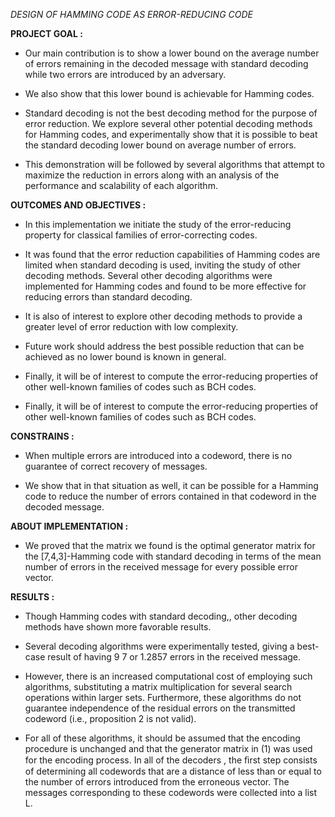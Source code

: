 *DESIGN OF HAMMING CODE AS ERROR-REDUCING  CODE*

**PROJECT GOAL :**

*  Our main contribution is to show a lower bound on the average number of errors remaining in the decoded message with standard decoding  while two errors are introduced by an adversary.

*  We also show that this lower bound is achievable for Hamming codes.

*  Standard decoding is not the best decoding method for the purpose of error reduction. We explore several other potential decoding methods for Hamming codes, and experimentally show that it is possible to beat the standard decoding lower bound on average number of errors. 

*  This demonstration will be followed by several algorithms that attempt to maximize the reduction in errors along with an analysis of the performance and scalability of each algorithm.


**OUTCOMES AND OBJECTIVES :**

* In this implementation we initiate the study of the error-reducing property for classical families of error-correcting codes. 

* It was found that the error reduction capabilities of Hamming codes are limited when standard decoding is used, inviting the study of other decoding methods. Several other decoding algorithms were implemented for Hamming codes and found to be more effective for reducing errors than standard decoding. 

* It is also of interest to explore other decoding methods to provide a greater level of error reduction with low complexity.

* Future work should address the best possible reduction that can be achieved as no lower bound is known in general. 

* Finally, it will be of interest to compute the error-reducing properties of other well-known families of codes such as BCH codes. 

* Finally, it will be of interest to compute the error-reducing properties of other well-known families of codes such as BCH codes. 


**CONSTRAINS :**

* When multiple errors are introduced into a codeword, there is no guarantee of correct recovery of messages. 

* We show that in that situation as well, it can be possible for a Hamming code to reduce the number of errors contained in that codeword in the decoded message.

**ABOUT IMPLEMENTATION :**

* We proved that the matrix we found is the optimal generator matrix for the [7,4,3]-Hamming code with standard decoding in terms of the mean number of errors in the received message for every possible error vector. 

**RESULTS :**

* Though Hamming codes with standard decoding,, other decoding methods have shown more favorable results.

* Several decoding algorithms were experimentally tested, giving a best-case result of having 9 7 or 1.2857 errors in the received message.

* However, there is an increased computational cost of employing such algorithms, substituting a matrix multiplication for several search operations within larger sets. Furthermore, these algorithms do not guarantee independence of the residual errors on the transmitted codeword (i.e., proposition 2 is not valid). 

* For all of these algorithms, it should be assumed that the encoding procedure is unchanged and that the generator matrix in (1) was used for the encoding process. In all of the decoders , the ﬁrst step consists of determining all codewords that are a distance of less than or equal to the number of errors introduced from the erroneous vector. The messages corresponding to these codewords were collected into a list L. 